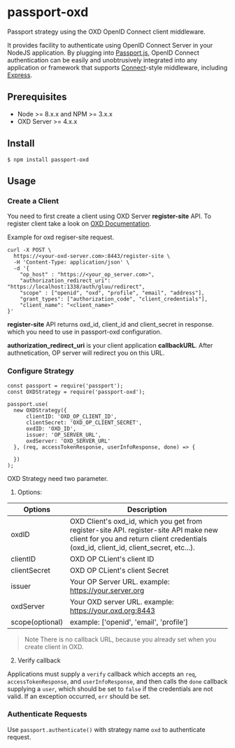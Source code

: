 # passport-oxd

Passport strategy using the OXD OpenID Connect client middleware.
 
It provides facility to authenticate using OpenID Connect Server in your NodeJS application. By plugging into [Passport.js](http://passportjs.org), OpenID Connect authentication can be easily and unobtrusively integrated into any application or framework that supports [Connect](https://github.com/senchalabs/connect#readme)-style middleware, including [Express](http://expressjs.com/).

## Prerequisites

- Node >= 8.x.x and NPM >= 3.x.x
- OXD Server >= 4.x.x 

## Install

```
$ npm install passport-oxd
```

## Usage

### Create a Client

You need to first create a client using OXD Server **register-site** API. To register client take a look on [OXD Documentation](https://gluu.org/docs/oxd/4.0.beta/api/#register-site).

Example for oxd regiser-site request.
```
curl -X POST \
  https://<your-oxd-server.com>:8443/register-site \
  -H 'Content-Type: application/json' \
  -d '{
    "op_host" : "https://<your_op_server.com>",
    "authorization_redirect_uri": "https://localhost:1338/auth/gluu/redirect",
    "scope" : ["openid", "oxd", "profile", "email", "address"],
    "grant_types": ["authorization_code", "client_credentials"],
    "client_name": "<client_name>"
}'
```

**register-site** API returns oxd_id, client_id and client_secret in response. which you need to use in passport-oxd configuration.

**authorization_redirect_uri** is your client application **callbackURL**. After authnetication, OP server will redirect you on this URL.

### Configure Strategy

```
const passport = require('passport');
const OXDStrategy = require('passport-oxd');

passport.use(
  new OXDStrategy({
      clientID: 'OXD_OP_CLIENT_ID',
      clientSecret: 'OXD_OP_CLIENT_SECRET',
      oxdID: 'OXD_ID',
      issuer: 'OP_SERVER_URL',
      oxdServer: 'OXD_SERVER_URL'
  }, (req, accessTokenResponse, userInfoResponse, done) => {
    
  })
);
```

OXD Strategy need two parameter.

1. Options:

| Options | Description |
|---------|-------------|
|oxdID|OXD Client's oxd_id, which you get from register-site API. register-site API make new client for you and return client credentials (oxd_id, client_id, client_secret, etc...).|
|clientID|OXD OP CLient's client ID|
|clientSecret|OXD OP CLient's client Secret|
|issuer|Your OP Server URL. example: https://your.server.org|
|oxdServer|Your OXD server URL. example: https://your.oxd.org:8443|
|scope(optional)|example: ['openid', 'email', 'profile']|

> Note
There is no callback URL, because you already set when you create client in OXD.   

2. Verify callback

Applications must supply a `verify` callback which accepts an `req`, `accessTokenResponse`, and `userInfoResponse`, and then calls the `done` callback supplying a `user`, which should be set to `false` if the credentials are not valid. If an exception occurred, `err` should be set.

### Authenticate Requests

Use `passport.authenticate()` with strategy name `oxd` to authenticate request.

